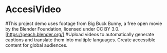 # AccesiVideo
#This project demo uses footage from Big Buck Bunny, a free open movie by the Blender Foundation, licensed under CC BY 3.0. [https://peach.blender.org/]
#Upload videos to automatically generate captions and translate them into multiple languages. Create accessible content for global audiences.
